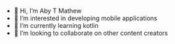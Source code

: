 - 👋 Hi, I’m Aby T Mathew
- 👀 I’m interested in developing mobile applications
- 🌱 I’m currently learning kotlin
- 💞️ I’m looking to collaborate on other content creators



